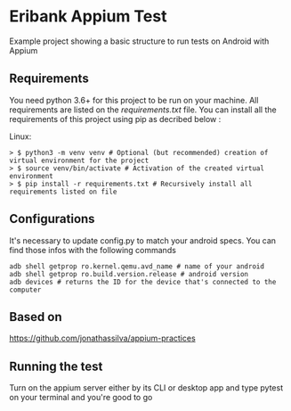 # Eribank Appium Test
Example project showing a basic structure to run tests on Android with Appium
## Requirements
You need python 3.6+ for this project to be run on your machine.
All requirements are listed on the *requirements.txt* file. You can install all the requirements of this project using pip as decribed below :

Linux:
```
> $ python3 -m venv venv # Optional (but recommended) creation of virtual environment for the project
> $ source venv/bin/activate # Activation of the created virtual environment
> $ pip install -r requirements.txt # Recursively install all requirements listed on file
```

## Configurations
It's necessary to update config.py to match your android specs.
You can find those infos with the following commands
```
adb shell getprop ro.kernel.qemu.avd_name # name of your android
adb shell getprop ro.build.version.release # android version
adb devices # returns the ID for the device that's connected to the computer
```

## Based on
https://github.com/jonathassilva/appium-practices

## Running the test
Turn on the appium server either by its CLI or desktop app and type pytest on your terminal and you're good to go